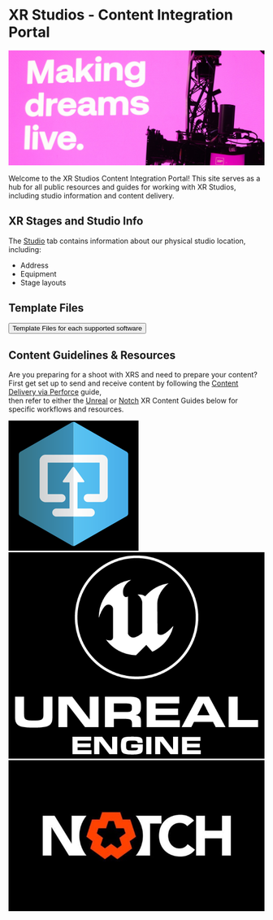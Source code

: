 # XR Studios - Content Integration Portal <!-- {docsify-ignore-all} -->

![XR Studios - Studio Image](img/xrs/studio-view-1-cropped.jpg)

<!-- <img src="getRandomHomepageImage()" alt="XR Studios - Studio View" id="xrs-studio-view"> -->

Welcome to the XR Studios Content Integration Portal! This site serves as a hub for all public resources and guides for working with XR Studios, including studio information and content delivery.

## XR Stages and Studio Info

The [Studio](docs/studios/hollywood/studioInfo.md) tab contains information about our physical studio location, including:

-   Address
-   Equipment
-   Stage layouts

## Template Files

<a href="https://xr-studios.github.io/#/docs/content/templates"><button type="button">Template Files for each supported software</button></a>

## Content Guidelines & Resources

Are you preparing for a shoot with XRS and need to prepare your content?  
First get set up to send and receive content by following the [Content Delivery via Perforce](docs/content/perforce.md) guide,  
then refer to either the [Unreal](docs/content/unreal.md) or [Notch](docs/content/notch.md) XR Content Guides below for specific workflows and resources.

[![Foo](img/p4v/logo.png ':size=90x90')](docs/content/perforce.md)
[![Foo](img/ue4/logo.png ':size=120x90')](docs/content/unreal.md)
[![Foo](img/notch/logo.jpg ':size=160x90')](docs/content/notch.md)
